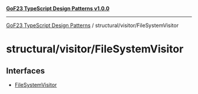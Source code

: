 [**GoF23 TypeScript Design Patterns v1.0.0**](../../../README.md)

***

[GoF23 TypeScript Design Patterns](../../../README.md) / structural/visitor/FileSystemVisitor

# structural/visitor/FileSystemVisitor

## Interfaces

- [FileSystemVisitor](interfaces/FileSystemVisitor.md)
